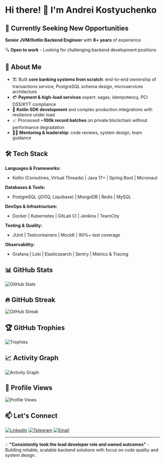 # Hi there! 👋 I'm Andrei Kostyuchenko

## 💼 Currently Seeking New Opportunities

**Senior JVM/Kotlin Backend Engineer** with **8+ years** of experience

🔍 **Open to work** - Looking for challenging backend development positions

## 🚀 About Me

- 🏗️ Built **core banking systems from scratch**: end-to-end ownership of transactions service, PostgreSQL schema design, microservices architecture
- 💳 **Payment & high-load services** expert: sagas, idempotency, PCI DSS/KYT compliance
- 🔧 **Kotlin SDK development** and complex production integrations with resilience under load
- 📈 Processed **~100k record batches** on private blockchain without performance degradation
- 👨‍🏫 **Mentoring & leadership**: code reviews, system design, team guidance

## 🛠️ Tech Stack

**Languages & Frameworks:**
- Kotlin (Coroutines, Virtual Threads) | Java 17+ | Spring Boot | Micronaut

**Databases & Tools:**
- PostgreSQL (jOOQ, Liquibase) | MongoDB | Redis | MySQL

**DevOps & Infrastructure:**
- Docker | Kubernetes | GitLab CI | Jenkins | TeamCity

**Testing & Quality:**
- JUnit | Testcontainers | MockK | 90%+ test coverage

**Observability:**
- Grafana | Loki | Elasticsearch | Sentry | Metrics & Tracing

## 📊 GitHub Stats

![GitHub Stats](https://github-readme-stats.vercel.app/api?username=arndey&show_icons=true&theme=tokyonight&include_all_commits=true&count_private=true)

## 🔥 GitHub Streak

![GitHub Streak](https://streak-stats.demolab.com/?user=arndey&theme=tokyonight)

## 🏆 GitHub Trophies

![Trophies](https://github-profile-trophy.vercel.app/?username=arndey&theme=darkhub&column=7)

## 📈 Activity Graph

![Activity Graph](https://github-readme-activity-graph.vercel.app/graph?username=arndey&theme=tokyo-night)

## 👀 Profile Views
![Profile Views](https://komarev.com/ghpvc/?username=arndey&color=blueviolet&style=flat-square)


## 📫 Let's Connect

[![LinkedIn](https://img.shields.io/badge/LinkedIn-0077B5?style=for-the-badge&logo=linkedin&logoColor=white)](https://www.linkedin.com/in/andrei-kostyuchenko-64075a213)
[![Telegram](https://img.shields.io/badge/Telegram-2CA5E0?style=for-the-badge&logo=telegram&logoColor=white)](https://t.me/anrdey)
[![Email](https://img.shields.io/badge/Email-D14836?style=for-the-badge&logo=gmail&logoColor=white)](mailto:andreykostyuchenko94@gmail.com)

---

💡 **"Consistently took the lead developer role and owned outcomes"** - Building reliable, scalable backend solutions with focus on code quality and system design.
